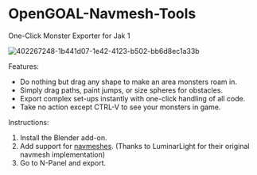 # OpenGOAL-Navmesh-Tools
One-Click Monster Exporter for Jak 1

![402267248-1b441d07-1e42-4123-b502-bb6d8ec1a33b](https://github.com/user-attachments/assets/8f2d9e89-1763-4f04-865b-75213dfe3c54)

Features:
- Do nothing but drag any shape to make an area monsters roam in.
- Simply drag paths, paint jumps, or size spheres for obstacles.
- Export complex set-ups instantly with one-click handling of all code.
- Take no action except CTRL-V to see your monsters in game.

Instructions:
1. Install the Blender add-on.
2. Add support for [navmeshes](https://github.com/LuminarLight/LL-OpenGOAL-ModBase/commit/4f897008fa2ec8809e04c2b32d5ef9c329afede8?diff=unified&w=0). (Thanks to LuminarLight for their original navmesh implementation)
3. Go to N-Panel and export.
